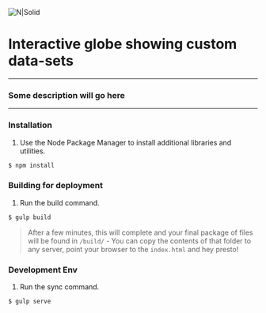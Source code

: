 ![N|Solid](http://www.leftfieldlabs.com/assets/images/logo-main-inverted.png)

# Interactive globe showing custom data-sets
---
### Some description will go here
 ---   
### Installation
  1. Use the Node Package Manager to install additional libraries and utilities.
```sh
$ npm install
```

### Building for deployment
  1. Run the build command.
```sh
$ gulp build
```
  > After a few minutes, this will complete and your final package of files will be found in `/build/` - You can copy the contents of that folder to any server, point your browser to the `index.html` and hey presto!

### Development Env
  1. Run the sync command.
```sh
$ gulp serve
``` 
